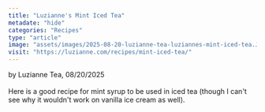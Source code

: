 ```yaml
---
title: "Luzianne's Mint Iced Tea"
metadate: "hide"
categories: "Recipes"
type: "article"
image: "assets/images/2025-08-20-luzianne-tea-luziannes-mint-iced-tea.JPG"
visit: "https://luzianne.com/recipes/mint-iced-tea/"
---
```

by Luzianne Tea, 08/20/2025 \
\
Here is a good recipe for mint syrup to be used in iced tea (though I can't see why it wouldn't work on vanilla ice cream as well).
